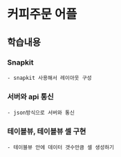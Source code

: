 # 커피주문 어플
## 학습내용
### Snapkit
    - snapkit 사용해서 레이아웃 구성
### 서버와 api 통신
    - json방식으로 서버와 통신
### 테이블뷰, 테이블뷰 셀 구현
    - 테이블뷰 안에 데이터 갯수만큼 셀 생성하기

